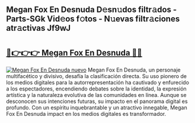 ## Megan Fox En Desnuda D𝚎sn𝚞dos filtr𝚊dos - Parts-SGk Vid𝚎os f𝚘tos - N𝚞evas filtr𝚊ciones atr𝚊ctivas Jf9wJ

# <h2><a href="http://mbbdm3.tromn.icu/?c=Megan+Fox+En+Desnuda">🔗👉👉👉 Megan Fox En Desnuda 🔗🔗</a></h2>

[![Megan Fox En Desnuda nuevo](https://i.imgur.com/pEAQMta.gif)](http://mbbdm3.tromn.icu/?c=Megan+Fox+En+Desnuda)
Megan Fox En Desnuda, un personaje multifacético y divisivo, desafía la clasificación directa. Su uso pionero de los medios digitales para la autorrepresentación ha cautivado y enfurecido a los espectadores, encendiendo debates sobre la identidad, la expresión artística y la naturaleza evolutiva de las comunidades en línea. Aunque se desconocen sus intenciones futuras, su impacto en el panorama digital es profundo. Con un espíritu inquebrantable y un atractivo innegable, Megan Fox En Desnuda impact en los medios digitales es transformador.
